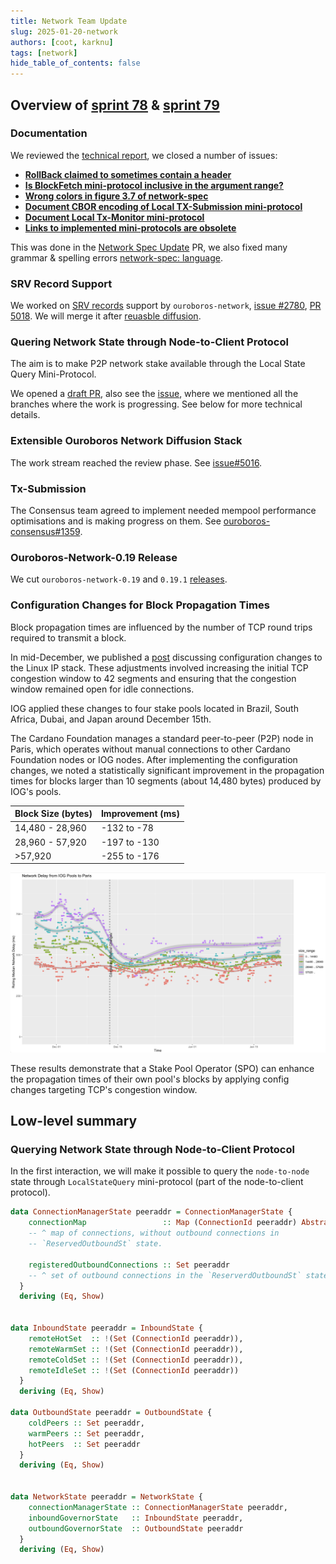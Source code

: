 ```yaml
---
title: Network Team Update
slug: 2025-01-20-network
authors: [coot, karknu]
tags: [network]
hide_table_of_contents: false
---
```


## Overview of [sprint 78][sprint-78] & [sprint 79][sprint-79]

### Documentation 

We reviewed the [technical report][network-spec], we closed a number of issues:

* [__RollBack claimed to sometimes contain a header__][on#4686]
* [__Is BlockFetch mini-protocol inclusive in the argument range?__][on#4628]
* [__Wrong colors in figure 3.7 of network-spec__][on#4662]
* [__Document CBOR encoding of Local TX-Submission mini-protocol__][on#4521]
* [__Document Local Tx-Monitor mini-protocol__][on#3420]
* [__Links to implemented mini-protocols are obsolete__][on#2780]

This was done in the [Network Spec Update][on#5036] PR, we also fixed many grammar
& spelling errors [network-spec: language][on#5044].

### SRV Record Support

We worked on [SRV records][SRV-rec] support by `ouroboros-network`, [issue
#2780][on#2780], [PR 5018][on#5018].  We will merge it after [reuasble
diffusion][on#5016].

### Quering Network State through Node-to-Client Protocol

The aim is to make P2P network stake available through the Local State Query
Mini-Protocol.

We opened a [draft PR][on#5046], also see the [issue][on#5006], where we
mentioned all the branches where the work is progressing. See below for more
technical details.

### Extensible Ouroboros Network Diffusion Stack

The work stream reached the review phase.  See [issue#5016][on#5016].

### Tx-Submission

The Consensus team agreed to implement needed mempool performance
optimisations and is making progress on them. See
[ouroboros-consensus#1359][oc#1359].

### Ouroboros-Network-0.19 Release

We cut `ouroboros-network-0.19` and `0.19.1` [releases][on-releases].

### Configuration Changes for Block Propagation Times

Block propagation times are influenced by the number of TCP round trips
required to transmit a block.

In mid-December, we published a [post][cfpost] discussing configuration
changes to the Linux IP stack. These adjustments involved increasing the
initial TCP congestion window to 42 segments and ensuring that the
congestion window remained open for idle connections.

IOG applied these changes to four stake pools located in Brazil,
South Africa, Dubai, and Japan around December 15th.

The Cardano Foundation manages a standard peer-to-peer (P2P) node in Paris,
which operates without manual connections to other Cardano
Foundation nodes or IOG nodes. After implementing the configuration changes,
we noted a statistically significant improvement in the propagation times
for blocks larger than 10 segments (about 14,480 bytes) produced by IOG's pools.

| Block Size (bytes)    | Improvement (ms) |
| --------------------- | ---------------- |
| 14,480 - 28,960       | -132 to -78      |
| 28,960 - 57,920       | -197 to -130     |
| >57,920               | -255 to -176     |

<div style={{textAlign: "center"}}>
  <img src="/images/network/2025-01-20-blocks.png" alt="Block Propagation Times" width="600" />
</div>

These results demonstrate that a Stake Pool Operator (SPO) can enhance the
propagation times of their own pool's blocks by applying config changes
targeting TCP's congestion window.

## Low-level summary

### Querying Network State through Node-to-Client Protocol

In the first interaction, we will make it possible to query the `node-to-node` state
through `LocalStateQuery` mini-protocol (part of the node-to-client protocol).

```haskell
data ConnectionManagerState peeraddr = ConnectionManagerState {
    connectionMap                 :: Map (ConnectionId peeraddr) AbstractState,
    -- ^ map of connections, without outbound connections in
    -- `ReservedOutboundSt` state.

    registeredOutboundConnections :: Set peeraddr
    -- ^ set of outbound connections in the `ReserverdOutboundSt` state.
  }
  deriving (Eq, Show)


data InboundState peeraddr = InboundState {
    remoteHotSet  :: !(Set (ConnectionId peeraddr)),
    remoteWarmSet :: !(Set (ConnectionId peeraddr)),
    remoteColdSet :: !(Set (ConnectionId peeraddr)),
    remoteIdleSet :: !(Set (ConnectionId peeraddr))
  }
  deriving (Eq, Show)

data OutboundState peeraddr = OutboundState {
    coldPeers :: Set peeraddr,
    warmPeers :: Set peeraddr,
    hotPeers  :: Set peeraddr
  }
  deriving (Eq, Show)


data NetworkState peeraddr = NetworkState {
    connectionManagerState :: ConnectionManagerState peeraddr,
    inboundGovernorState   :: InboundState peeraddr,
    outboundGovernorState  :: OutboundState peeraddr
  }
  deriving (Eq, Show)
```

[sprint-78]: https://github.com/orgs/IntersectMBO/projects/5/views/1?filterQuery=sprint%3A%22Sprint+78%22
[sprint-79]: https://github.com/orgs/IntersectMBO/projects/5/views/1?filterQuery=sprint%3A%22Sprint+79%22

[network-spec]: https://ouroboros-network.cardano.intersectmbo.org/pdfs/network-spec/network-spec.pdf

[SRV-rec]: https://www.cloudflare.com/en-gb/learning/dns/dns-records/dns-srv-record/
[oc#1359]: https://github.com/IntersectMBO/ouroboros-consensus/issues/1359
[on#2780]: https://github.com/IntersectMBO/ouroboros-network/issues/2780
[on#2883]: https://github.com/IntersectMBO/ouroboros-network/issues/2883
[on#3420]: https://github.com/IntersectMBO/ouroboros-network/issues/3420
[on#4521]: https://github.com/IntersectMBO/ouroboros-network/issues/4521
[on#4628]: https://github.com/IntersectMBO/ouroboros-network/issues/4628
[on#4662]: https://github.com/IntersectMBO/ouroboros-network/issues/4662
[on#4686]: https://github.com/IntersectMBO/ouroboros-network/issues/4686
[on#5006]: https://github.com/IntersectMBO/ouroboros-network/issues/5006
[on#5016]: https://github.com/IntersectMBO/ouroboros-network/pull/5016
[on#5018]: https://github.com/IntersectMBO/ouroboros-network/pull/5018
[on#5033]: https://github.com/IntersectMBO/ouroboros-network/pull/5033
[on#5036]: https://github.com/IntersectMBO/ouroboros-network/pull/5036
[on#5044]: https://github.com/IntersectMBO/ouroboros-network/pull/5044
[on#5046]: https://github.com/IntersectMBO/ouroboros-network/pull/5046
[on-releases]: https://github.com/orgs/IntersectMBO/projects/5/views/18
[cfpost]: https://forum.cardano.org/t/problem-with-increasing-blocksize-or-processing-requirements/140044/7

